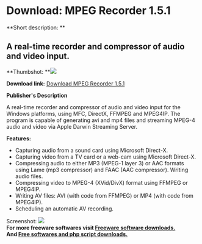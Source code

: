 # Download: MPEG Recorder 1.5.1

**Short description: **

## A real-time recorder and compressor of audio and video input.

  
**Thumbshot: **![](http://www.freewarefiles.com/screenshot/mpegrecorder15_md.gif)   
  
**Download link:** [Download MPEG Recorder 1.5.1](http://freesoftwares.boysofts.com/MPEG-Recorder_program_34688.html)  
  

**Publisher's Description**  
  

A real-time recorder and compressor of audio and video input for the Windows
platforms, using MFC, DirectX, FFMPEG and MPEG4IP. The program is capable of
generating avi and mp4 files and streaming MPEG-4 audio and video via Apple
Darwin Streaming Server.

**Features:**

  * Capturing audio from a sound card using Microsoft Direct-X. 
  * Capturing video from a TV card or a web-cam using Microsoft Direct-X. 
  * Compressing audio to either MP3 (MPEG-1 layer 3) or AAC formats using Lame (mp3 compressor) and FAAC (AAC compressor). Writing audio files. 
  * Compressing video to MPEG-4 (XVid/DivX) format using FFMPEG or MPEG4IP. 
  * Writing AV files: AVI (with code from FFMPEG) or MP4 (with code from MPEG4IP). 
  * Scheduling an automatic AV recording. 

  
  
Screenshot: ![](http://www.freewarefiles.com/screenshot/mpegrecorder15.gif)  
**For more freeware softwares visit [Freeware software downloads.](http://freesoftwares.boysofts.com/)**   
**And [Free softwares and php script downloads.](http://www.boysofts.com/)**

